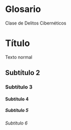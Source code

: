 # Glosario
Clase de Delitos Cibernéticos

# Título
Texto normal
## Subtítulo 2
### Subtítulo 3
#### Subtítulo 4
##### Subtítulo 5
###### Subtítulo 6
